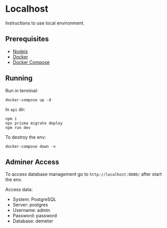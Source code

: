 # Localhost

Instructions to use local environment.

## Prerequisites

- [Nodejs](https://nodejs.org/en)
- [Docker](https://docs.docker.com/engine/install/)
- [Docker Compose](https://docs.docker.com/compose/install/)

## Running

Run in terminal:

```shell
docker-compose up -d
```

In `api` dir:

```shell
npm i
npx prisma migrate deploy
npm run dev
```

To destroy the env:

```shell
docker-compose down -v
```

## Adminer Access

To access database management go to `http://localhost:8080/` after start the env.

Access data:

- System: PostgreSQL
- Server: postgres
- Username: admin
- Password: password
- Database: demeter
